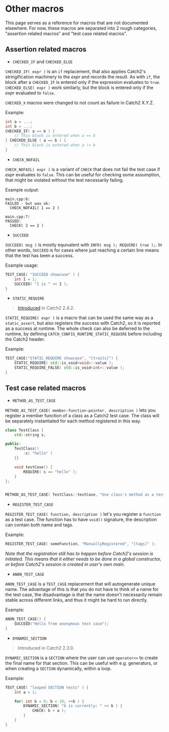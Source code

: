 <a id="top"></a>
# Other macros

This page serves as a reference for macros that are not documented
elsewhere. For now, these macros are separated into 2 rough categories,
"assertion related macros" and "test case related macros".

## Assertion related macros

* `CHECKED_IF` and `CHECKED_ELSE`

`CHECKED_IF( expr )` is an `if` replacement, that also applies Catch2's
stringification machinery to the _expr_ and records the result. As with
`if`, the block after a `CHECKED_IF` is entered only if the expression
evaluates to `true`. `CHECKED_ELSE( expr )` work similarly, but the block
is entered only if the _expr_ evaluated to `false`.

`CHECKED_X` macros were changed to not count as failure in Catch2 X.Y.Z.

Example:
```cpp
int a = ...;
int b = ...;
CHECKED_IF( a == b ) {
    // This block is entered when a == b
} CHECKED_ELSE ( a == b ) {
    // This block is entered when a != b
}
```

* `CHECK_NOFAIL`

`CHECK_NOFAIL( expr )` is a variant of `CHECK` that does not fail the test
case if _expr_ evaluates to `false`. This can be useful for checking some
assumption, that might be violated without the test necessarily failing.

Example output:
```
main.cpp:6:
FAILED - but was ok:
  CHECK_NOFAIL( 1 == 2 )

main.cpp:7:
PASSED:
  CHECK( 2 == 2 )
```

* `SUCCEED`

`SUCCEED( msg )` is mostly equivalent with `INFO( msg ); REQUIRE( true );`.
In other words, `SUCCEED` is for cases where just reaching a certain line
means that the test has been a success.

Example usage:
```cpp
TEST_CASE( "SUCCEED showcase" ) {
    int I = 1;
    SUCCEED( "I is " << I );
}
```

* `STATIC_REQUIRE`

> [Introduced](https://github.com/catchorg/Catch2/issues/1362) in Catch2 2.4.2.

`STATIC_REQUIRE( expr )` is a macro that can be used the same way as a
`static_assert`, but also registers the success with Catch2, so it is
reported as a success at runtime. The whole check can also be deferred
to the runtime, by defining `CATCH_CONFIG_RUNTIME_STATIC_REQUIRE` before
including the Catch2 header.

Example:
```cpp
TEST_CASE("STATIC_REQUIRE showcase", "[traits]") {
    STATIC_REQUIRE( std::is_void<void>::value );
    STATIC_REQUIRE_FALSE( std::is_void<int>::value );
}
```

## Test case related macros

* `METHOD_AS_TEST_CASE`

`METHOD_AS_TEST_CASE( member-function-pointer, description )` lets you
register a member function of a class as a Catch2 test case. The class
will be separately instantiated for each method registered in this way.

```cpp
class TestClass {
    std::string s;

public:
    TestClass()
        :s( "hello" )
    {}

    void testCase() {
        REQUIRE( s == "hello" );
    }
};


METHOD_AS_TEST_CASE( TestClass::testCase, "Use class's method as a test case", "[class]" )
```

* `REGISTER_TEST_CASE`

`REGISTER_TEST_CASE( function, description )` let's you register
a `function` as a test case. The function has to have `void()` signature,
the description can contain both name and tags.

Example:
```cpp
REGISTER_TEST_CASE( someFunction, "ManuallyRegistered", "[tags]" );
```

_Note that the registration still has to happen before Catch2's session
is initiated. This means that it either needs to be done in a global
constructor, or before Catch2's session is created in user's own main._


* `ANON_TEST_CASE`

`ANON_TEST_CASE` is a `TEST_CASE` replacement that will autogenerate
unique name. The advantage of this is that you do not have to think
of a name for the test case,`the disadvantage is that the name doesn't
necessarily remain stable across different links, and thus it might be
hard to run directly.

Example:
```cpp
ANON_TEST_CASE() {
    SUCCEED("Hello from anonymous test case");
}
```

* `DYNAMIC_SECTION`

> Introduced in Catch2 2.3.0.

`DYNAMIC_SECTION` is a `SECTION` where the user can use `operator<<` to
create the final name for that section. This can be useful with e.g.
generators, or when creating a `SECTION` dynamically, within a loop.

Example:
```cpp
TEST_CASE( "looped SECTION tests" ) {
    int a = 1;

    for( int b = 0; b < 10; ++b ) {
        DYNAMIC_SECTION( "b is currently: " << b ) {
            CHECK( b > a );
        }
    }
}
```
